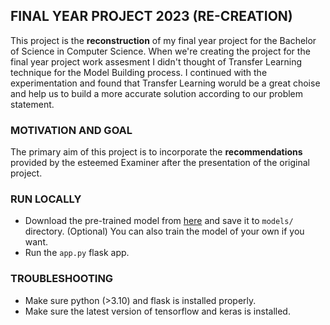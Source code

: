 ## FINAL YEAR PROJECT 2023 (RE-CREATION)

This project is the **reconstruction** of my final year project for the Bachelor of Science in Computer Science. When we're creating the project for the final year project work assesment I didn't thought of Transfer Learning technique for the Model Building process. I continued with the experimentation and found that Transfer Learning woruld be a great choise and help us to build a more accurate solution according to our problem statement.

### MOTIVATION AND GOAL

The primary aim of this project is to incorporate the **recommendations** provided by the esteemed Examiner after the presentation of the original project.

### RUN LOCALLY

- Download the pre-trained model from [here](https://raw.githubusercontent.com/dipakexe/lungs_disease_detection_models/main/lung_disease_model.h5) and save it to `models/` directory. (Optional) You can also train the model of your own if you want.
- Run the `app.py` flask app.

### TROUBLESHOOTING

- Make sure python (>3.10) and flask is installed properly.
- Make sure the latest version of tensorflow and keras is installed.
